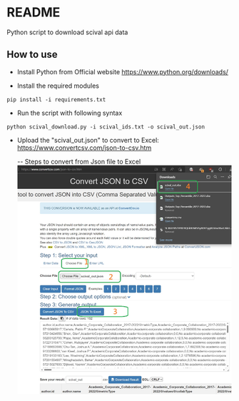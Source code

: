 # README #

Python script to download scival api data

## How to use
- Install Python from Official website
https://www.python.org/downloads/

- Install the required modules
```
pip install -i requirements.txt
```

- Run the script with following syntax
```
python scival_download.py -i scival_ids.txt -o scival_out.json
```

- Upload the "scival_out.json" to convert to Excel:
https://www.convertcsv.com/json-to-csv.htm

    -- Steps to convert from Json file to Excel
    ![Alt text](convertcsv.jpg?raw=true "ConvertCSV")